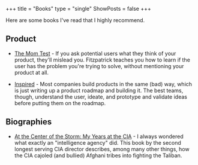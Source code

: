 +++
title = "Books"
type = "single"
ShowPosts = false
+++

Here are some books I've read that I highly recommend.

## Product

- [The Mom Test](https://www.amazon.com/Mom-Test-customers-business-everyone-ebook/dp/B01H4G2J1U/) - If you ask potential users what they think of your product, they'll mislead you. Fitzpatrick teaches you how to learn if the user has the problem you're trying to solve, without mentioning your product at all.

- [Inspired](https://www.amazon.com/INSPIRED-Create-Tech-Products-Customers-ebook/dp/B077NRB36N/) - Most companies build products in the same (bad) way, which is just writing up a product roadmap and building it. The best teams, though, understand the user, ideate, and prototype and validate ideas before putting them on the roadmap.

## Biographies

- [At the Center of the Storm: My Years at the CIA](https://www.amazon.com/At-Center-Storm-Years-CIA/dp/0061147788) - I always wondered what exactly an "intelligence agency" did. This book by the second longest serving CIA director describes, among many other things, how the CIA cajoled (and bullied) Afghani tribes
  into fighting the Taliban.
